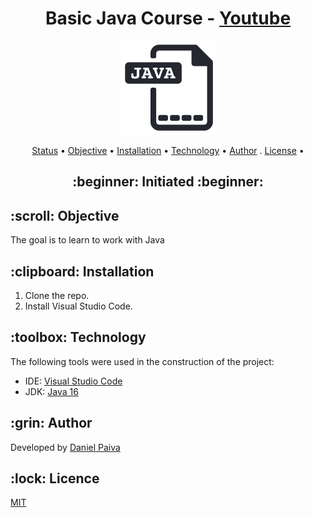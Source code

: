 <h1 align="center">Basic Java Course - <a href="https://youtu.be/X8AnVQ-GqLU" target="_blank">Youtube</a></h1>

<p align="center">
    <img src="./logo/java-file.png" width="150">
</p>

<p align="center">
 <a href="#status">Status</a> • 
 <a href="#objetivo">Objective</a> •
 <a href="#instalacao">Installation</a> • 
 <a href="#tecnologias">Technology</a> • 
 <a href="#autor">Author</a> .
 <a href="#licenca">License</a> • 
</p>

<h2 align="center" id=status> 
	:beginner: Initiated :beginner:
</h2>

<h2 id=objetivo>:scroll: Objective</h2>
The goal is to learn to work with Java

<h2 id=instalacao>:clipboard: Installation</h2>

1. Clone the repo.
2. Install Visual Studio Code.

<h2 id=tecnologias>:toolbox: Technology</h2>

The following tools were used in the construction of the project:

- IDE: <a href="https://code.visualstudio.com/download">Visual Studio Code</a>
- JDK: <a href="https://www.oracle.com/br/java/technologies/javase-downloads.html">Java 16</a>

<h2 id=autor>:grin: Author</h2>

Developed by <a href="https://www.linkedin.com/in/danhpaiva/" target="_blank">Daniel Paiva</a>

<h2 id=licenca>:lock: Licence</h2>
<a href="https://github.com/danhpaiva/cfb-java-2021/blob/main/LICENSE" target="_blank">MIT</a>